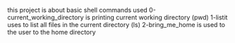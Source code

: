 this project is about basic shell commands used
0-current_working_directory is printing current working directory (pwd)
1-listit uses to list all files in the current directory (ls)
2-bring_me_home is used to the user to the home directory